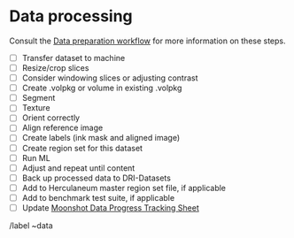 # Data processing

Consult the [Data preparation workflow](https://gitlab.com/educelab/ink-id/-/wikis/Data-preparation-workflow) for more information on these steps.

- [ ] Transfer dataset to machine
- [ ] Resize/crop slices
- [ ] Consider windowing slices or adjusting contrast
- [ ] Create .volpkg or volume in existing .volpkg
- [ ] Segment
- [ ] Texture
- [ ] Orient correctly
- [ ] Align reference image
- [ ] Create labels (ink mask and aligned image)
- [ ] Create region set for this dataset
- [ ] Run ML
- [ ] Adjust and repeat until content
- [ ] Back up processed data to DRI-Datasets
- [ ] Add to Herculaneum master region set file, if applicable
- [ ] Add to benchmark test suite, if applicable 
- [ ] Update [Moonshot Data Progress Tracking Sheet](https://docs.google.com/spreadsheets/d/16s8GkQ74w5fmp6d1MwYGtmcf26gk9PjrD_ldManLhKw/edit#gid=0)

/label ~data